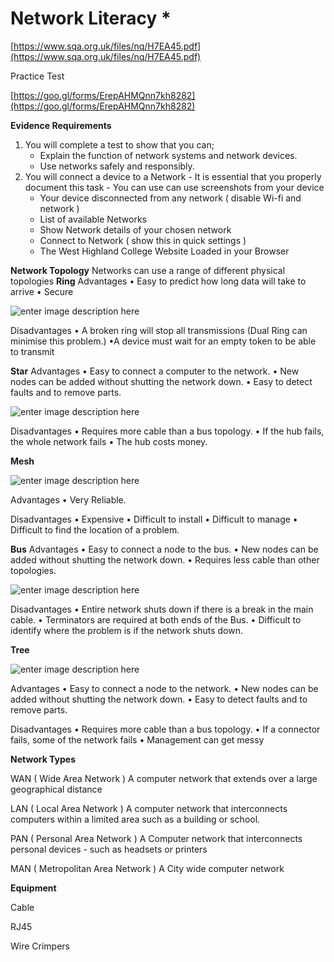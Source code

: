 # Network Literacy \*

[https://www.sqa.org.uk/files/nq/H7EA45.pdf](https://www.sqa.org.uk/files/nq/H7EA45.pdf)

Practice Test

[https://goo.gl/forms/ErepAHMQnn7kh8282](https://goo.gl/forms/ErepAHMQnn7kh8282)

**Evidence Requirements**

1. You will complete a test to show that you can;
   * Explain the function of network systems and network devices.
   * Use networks safely and responsibly.
2. You will connect a device to a Network - It is essential that you properly document this task - You can use can use screenshots from your device
   * Your device disconnected from any network \( disable Wi-fi and network \)
   * List of available Networks
   * Show Network details of your chosen network
   * Connect to Network \( show this in quick settings \)
   * The West Highland College Website Loaded in your Browser

**Network Topology** Networks can use a range of different physical topologies **Ring**  Advantages • Easy to predict how long data will take to arrive • Secure

![enter image description here](https://d2slcw3kip6qmk.cloudfront.net/marketing/pages/chart/examples/networktopologydiagram.svg)

Disadvantages • A broken ring will stop all transmissions \(Dual Ring can minimise this problem.\) •A device must wait for an empty token to be able to transmit

**Star**  Advantages • Easy to connect a computer to the network. • New nodes can be added without shutting the network down. • Easy to detect faults and to remove parts.

![enter image description here](https://d2slcw3kip6qmk.cloudfront.net/marketing/pages/chart/examples/starnetworkdiagram.svg)

Disadvantages • Requires more cable than a bus topology. • If the hub fails, the whole network fails • The hub costs money.

**Mesh** 

![enter image description here](https://www.conceptdraw.com/How-To-Guide/picture/Mesh-network-topology-diagram.png)

Advantages • Very Reliable.

Disadvantages • Expensive • Difficult to install • Difficult to manage • Difficult to find the location of a problem.

**Bus**  Advantages • Easy to connect a node to the bus. • New nodes can be added without shutting the network down. • Requires less cable than other topologies.

![enter image description here](https://d2slcw3kip6qmk.cloudfront.net/marketing/pages/chart/examples/busnetworktopologydiagram.svg)

Disadvantages • Entire network shuts down if there is a break in the main cable. • Terminators are required at both ends of the Bus. • Difficult to identify where the problem is if the network shuts down.

**Tree** 

![enter image description here](https://www.studytonight.com/computer-networks/images/Figure9.png)

Advantages • Easy to connect a node to the network. • New nodes can be added without shutting the network down. • Easy to detect faults and to remove parts.

Disadvantages • Requires more cable than a bus topology. • If a connector fails, some of the network fails • Management can get messy

**Network Types**

WAN \( Wide Area Network \) A computer network that extends over a large geographical distance

LAN \( Local Area Network \) A computer network that interconnects computers within a limited area such as a building or school.

PAN \( Personal Area Network \) A Computer network that interconnects personal devices - such as headsets or printers

MAN \( Metropolitan Area Network \) A City wide computer network

**Equipment**

Cable

RJ45

Wire Crimpers

